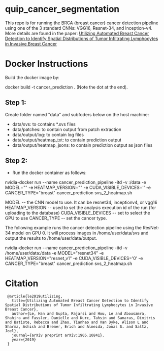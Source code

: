 # quip_cancer_segmentation

This repo is for running the BRCA (breast cancer) cancer detection pipeline using one of the 3 standard CNNs: 
VGG16, Resnet-34, and Inception-v4. More details are found in the paper: [Utilizing Automated Breast Cancer Detection to Identify Spatial Distributions of Tumor Infiltrating Lymphocytes in Invasive Breast Cancer](https://arxiv.org/abs/1905.10841)

# Docker Instructions 

Build the docker image by: 

docker build -t cancer_prediction .  (Note the dot at the end). 

## Step 1:
Create folder named "data" and subfoders below on the host machine:

- data/svs: to contains *.svs files
- data/patches: to contain output from patch extraction
- data/output/log: to contain log files
- data/output/heatmap_txt: to contain prediction output
- data/output/heatmap_jsons: to contain prediction output as json files

## Step 2:
- Run the docker container as follows: 

nvidia-docker run --name cancer_prediction_pipeline -itd -v <path-to-data>:/data -e MODEL="<model>" -e HEATMAP_VERSION="<heatmap version>" -e CUDA_VISIBLE_DEVICES='<cuda device id>' -e CANCER_TYPE="breast" cancer_prediction svs_2_heatmap.sh 
 
MODEL -- the CNN model to use. It can be resnet34, inceptionv4, or vgg16
HEATMAP_VERSION -- used to set the analysis execution id of the run (for uploading to the database)
CUDA_VISIBLE_DEVICES -- set to select the GPU to use 
CANCER_TYPE -- set the cancer type. 

The following example runs the cancer detection pipeline using the ResNet-34 model on GPU 0. It will process images in /home/user/data/svs and output the results to /home/user/data/output. 

nvidia-docker run --name cancer_prediction_pipeline -itd -v /home/user/data:/data -e MODEL="resnet34" -e HEATMAP_VERSION="resnet_v1" -e CUDA_VISIBLE_DEVICES='0' -e CANCER_TYPE="breast" cancer_prediction svs_2_heatmap.sh

# Citation
     @article{le2019utilizing,
       title={Utilizing Automated Breast Cancer Detection to Identify Spatial Distributions of Tumor Infiltrating Lymphocytes in Invasive Breast Cancer},
       author={Le, Han and Gupta, Rajarsi and Hou, Le and Abousamra, Shahira and Fassler, Danielle and Kurc, Tahsin and Samaras, Dimitris and Batiste, Rebecca and Zhao, Tianhao and Van Dyke, Alison L and Sharma, Ashish and Bremer, Erich and Almeida, Jonas S. and Saltz, Joel},
       journal={arXiv preprint arXiv:1905.10841},
       year={2019}
     }
